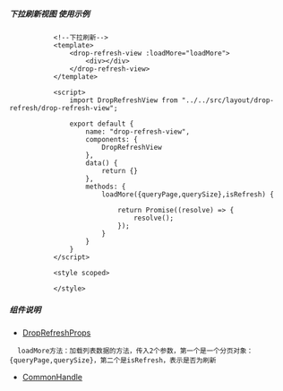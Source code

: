 
##### 下拉刷新视图 使用示例

               <!--下拉刷新-->
               <template>
                   <drop-refresh-view :loadMore="loadMore">
                       <div></div>
                   </drop-refresh-view>
               </template>

               <script>
                   import DropRefreshView from "../../src/layout/drop-refresh/drop-refresh-view";

                   export default {
                       name: "drop-refresh-view",
                       components: {
                           DropRefreshView
                       },
                       data() {
                           return {}
                       },
                       methods: {
                           loadMore({queryPage,querySize},isRefresh) {

                               return Promise((resolve) => {
                                   resolve();
                               });
                           }
                       }
                   }
               </script>

               <style scoped>

               </style>
               
               
#####  组件说明

- [DropRefreshProps](./props/DropRefreshProps.ts)    
```
  loadMore方法：加载列表数据的方法，传入2个参数，第一个是一个分页对象：{queryPage,querySize}，第二个是isRefresh，表示是否为刷新

``` 
          
- [CommonHandle](./minxins/CommonHandle.ts)   
           
```
``` 